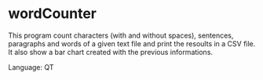 
# wordCounter

This program count characters (with and without spaces), sentences, paragraphs and words of a given text file and print the resoults in a CSV file. It also show a bar chart created with the previous informations.

Language: QT